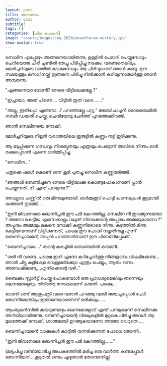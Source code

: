 ```yaml
---
layout: post
title: അനന്തരം
author: gini
subtitle: 
tags: []
categories: [ചില കഥകള്‍]
image: "assets/images/img-2020/anantharam-mortury.jpg"
show-avatar: true
---
```

സെലീന എപ്പോഴും അങ്ങനെയായിരുന്നു, ഉള്ളില്‍ പേമാരി പെയ്യുമ്പോഴും ചെറിയൊരു ചിരി ചുണ്ടില്‍ തേച്ചു പിടിപ്പിച്ചു നടക്കും; വരണ്ടതെങ്കിലും. മോര്‍ച്ചറിയുടെ വാതില്‍ കടക്കുമ്പോഴും ആ ചിരി മുഖത്ത് ഞാന്‍ കണ്ടു. ഈ സമയത്തും സെലീനയ്ക്ക് ഇങ്ങനെ പിടിച്ചു നില്‍ക്കാന്‍ കഴിയുന്നതോര്‍ത്തു ഞാന്‍ അമ്പരന്നു. 

"എങ്ങനെയാ ടോണീ? നേരെ വീട്ടിലെക്കല്ലേ ?"

"ഇച്ചായാ, അത് പിന്നെ ... വീട്ടില്‍ ഇത് വരെ ......"

"അല്ല, ഇതിപ്പോ എങ്ങനാ ..? പറഞ്ഞല്ലേ പറ്റൂ." ജോയിചാച്ചന്‍ മൊബൈലില്‍ നമ്പര്‍ ഡയല്‍ ചെയ്തു, ചെവിയോടു ചേര്‍ത്ത്  പുറത്തേക്കിറങ്ങി. 

ഞാന്‍ സെലീനയെ നോക്കി.  

മോര്‍ച്ചറിയുടെ നീളന്‍ വരാന്തയിലെ ഇരുട്ടില്‍ കണ്ണും നട്ട് ഇരിക്കുന്നു. 

ആ മടുപ്പിക്കുന്ന ഗന്ധവും നിശബ്ദതയും എത്രയും പെട്ടെന്ന് അവിടെ നിന്നും ഓടി രക്ഷപ്പെടാന്‍ എന്നെ ഓര്‍മ്മിപ്പിച്ചു. 

"സെലീന..."

പതുക്കെ ഷാള്‍ കൊണ്ട് ഒന്ന് കൂടി പുതച്ചു സെലീന കണ്ണുയര്‍ത്തി.

"ഞങ്ങള്‍ ബെന്നിച്ചനെ നേരെ വീട്ടിലേക്കു കൊണ്ടുപോകാനാണ്‌ പ്ലാന്‍ ചെയ്യുന്നത്. നീ എന്ത് പറയുന്നു.?" 

അവളുടെ കണ്ണില്‍ ഒരു മിന്നലുണ്ടായി. ഓര്‍മ്മക്കൂട് പൊട്ടി കടന്നലുകള്‍ കൂട്ടമായി കുത്താന്‍ തുടങ്ങി...

"ഇനി ജീവനോടെ ബെന്നിച്ചന്‍ ഈ പടി കേറത്തില്ല, സെലീന നീ ഇറങ്ങുന്നുണ്ടോ ? അതോ കെട്ടിയ എന്നെക്കാളും വലുത് നിനക്കെന്റെ അപ്പനും അമ്മയുമാണോ ?"
അപ്പനും അമ്മയും  മകനെ നോക്കി കണ്ണുനീരോടെ നിന്നു. കഴുത്തില്‍ മിന്നു കേട്ടിയവനാണ് വിളിക്കുന്നത്‌, പക്ഷെ ഈ പോക്ക് നല്ലതിനല്ല എന്ന് ബെന്നിച്ചായന്റെ അപ്പന്‍ പറഞ്ഞതിനാണ് ഈ പിണങ്ങിപ്പോക്ക് . 

"ബെന്നിച്ചായാ...." തന്റെ കരച്ചില്‍ തൊണ്ടയില്‍ കുരുങ്ങി.   

"ശരി നീ വരണ്ട..പക്ഷെ ഇനി എന്നേ കുറിച്ചോര്‍ത്തു നിങ്ങളാരും വിഷമിക്കേണ്ട... ഞാന്‍ ചീട്ടു കളിക്വോ വെള്ളമടിക്ക്വോ എന്തും ചെയ്യും, ആരും ഒന്നും അന്വേഷിക്കണ്ട,,,,എനിക്കെന്റെ വഴി.."

ബൈക്കും സ്റ്റാര്‍ട്ട്‌ ചെയ്തു പോകുമ്പോള്‍ ഒരു പ്രാവശ്യമെങ്കിലും തന്നെയും ലെനമോളെയും തിരിഞ്ഞു നോക്കുമെന്ന് കരുതി. പക്ഷെ...

ടോണി ഒന്ന് ആശുപത്രി വരെ വരാന്‍ പറഞ്ഞു വണ്ടി അയച്ചപ്പോള്‍  പേടി തോന്നിയെങ്കിലും ഇങ്ങനെയാണെന്ന് ഒരിക്കലും ....

ആംബുലന്‍സില്‍ കയറുമ്പോഴും ലെനമോളോട് എന്ത് പറയുമെന്ന് സെലീനക്കു അറിയിലായിരുന്നു. ബെന്നിച്ചായന്റെ വിരലുകളില്‍  മുറുകെ പിടിച്ചു അവള്‍ ആ മുഖത്തേക്ക് നോക്കി. ശാന്തമായി ഉറങ്ങുകയാണോ അതോ വെറുതെ ....

ബെന്നിച്ചായന്റെ വാക്കുകള്‍ കാറ്റില്‍ വന്നടിക്കുന്നത് പോലെ തോന്നി..

"ഇനി ജീവനോടെ ബെന്നിച്ചന്‍ ഈ പടി കേറത്തില്ല,......"



(മദ്യപിച്ചു വണ്ടിയോടിച്ചു  അപകടത്തില്‍ മരിച്ച ഒരു വാര്‍ത്ത കണ്ടപ്പോള്‍ തോന്നിയത്....കൂടുതല്‍ ഒന്നും എഴുതാന്‍ തോന്നുന്നില്ല) 